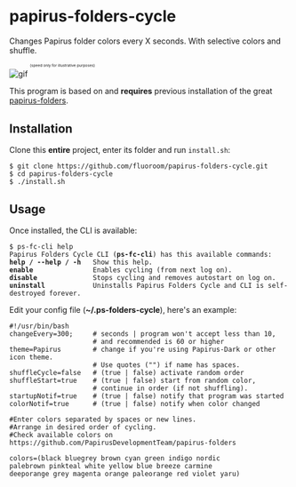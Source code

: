 # papirus-folders-cycle
Changes Papirus folder colors every X seconds. With selective colors and shuffle.

![gif](https://i.imgur.com/tgKTgNe.gif) <sup><sup><sup><sup>(speed only for illustrative purposes)</sup></sup></sup></sup>

This program is based on and **requires** previous installation of the great [papirus-folders](https://github.com/PapirusDevelopmentTeam/papirus-folders).
## Installation
Clone this **entire** project, enter its folder and run `install.sh`:
<pre><code>$ git clone https://github.com/fluoroom/papirus-folders-cycle.git
$ cd papirus-folders-cycle
$ ./install.sh</code></pre>
## Usage
Once installed, the CLI is available:
<pre><code>$ ps-fc-cli help
Papirus Folders Cycle CLI (<b>ps-fc-cli</b>) has this available commands:
<b>help / --help / -h</b>   Show this help.
<b>enable</b>               Enables cycling (from next log on).
<b>disable</b>              Stops cycling and removes autostart on log on.
<b>uninstall</b>            Uninstalls Papirus Folders Cycle and CLI is self-destroyed forever.</code></pre>
Edit your config file (**~/.ps-folders-cycle**), here's an example:
<pre><code>#!/usr/bin/bash
changeEvery=300;     # seconds | program won't accept less than 10,
                     # and recommended is 60 or higher
theme=Papirus        # change if you're using Papirus-Dark or other icon theme.
                     # Use quotes ("") if name has spaces.
shuffleCycle=false   # (true | false) activate random order
shuffleStart=true    # (true | false) start from random color,
                     # continue in order (if not shuffling).
startupNotif=true    # (true | false) notify that program was started
colorNotif=true      # (true | false) notify when color changed

#Enter colors separated by spaces or new lines.
#Arrange in desired order of cycling.
#Check available colors on https://github.com/PapirusDevelopmentTeam/papirus-folders

colors=(black bluegrey brown cyan green indigo nordic
palebrown pinkteal white yellow blue breeze carmine
deeporange grey magenta orange paleorange red violet yaru)</code></pre>
